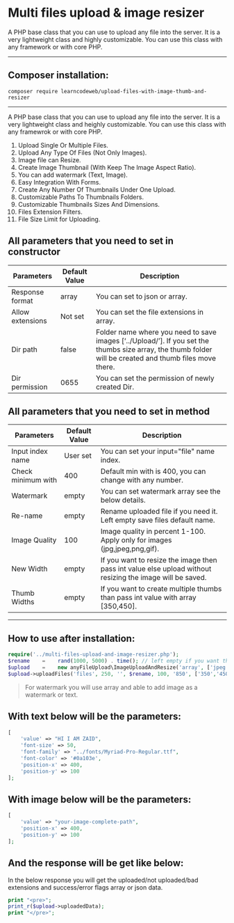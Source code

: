 # Multi files upload & image resizer

A PHP base class that you can use to upload any file into the server. It is a very lightweight class and highly customizable. You can use this class with any framework or with core PHP.

----

## Composer installation:

```composer
composer require learncodeweb/upload-files-with-image-thumb-and-resizer
```

----

A PHP base class that you can use to upload any file into the server. It is a very lightweight class and heighly customizable. You can use this class with any framewrok or with core PHP.

1) Upload Single Or Multiple Files.
2) Upload Any Type Of Files (Not Only Images).
3) Image file can Resize.
4) Create Image Thumbnail (With Keep The Image Aspect Ratio).
5) You can add watermark (Text, Image).
6) Easy Integration With Forms.
7) Create Any Number Of Thumbnails Under One Upload.
8) Customizable Paths To Thumbnails Folders.
9) Customizable Thumbnails Sizes And Dimensions.
10) Files Extension Filters.
11) File Size Limit for Uploading.


## All parameters that you need to set in constructor

|   Parameters         |   Default Value   |   Description |
|----------------------|-------------------|---------------|
|   Response format    |   array           |   You can set to json or array.    |
|   Allow extensions   |   Not set         |   You can set the file extensions in array.    |
|   Dir path           |   false           |   Folder name where you need to save images [‘../Upload/’]. If you set the thumbs size array, the thumb folder will be created and thumb files move there. |
|   Dir permission     |   0655            |   You can set the permission of newly created Dir.   |

## All parameters that you need to set in method

|   Parameters          |   Default Value   |   Description    |
|-----------------------|-------------------|------------------|
|   Input index name    |   User set        |   You can set your input="file" name index.   |
|   Check minimum with  |   400             |   Default min with is 400, you can change with any number.    |
|   Watermark           |   empty           |   You can set watermark array see the below details.  |
|   Re-name             |   empty           |   Rename uploaded file if you need it. Left empty save files default name.    |
|   Image Quality       |   100             |   Image quality in percent 1-100. Apply only for images (jpg,jpeg,png,gif).    |
|   New Width           |   empty           |   If you want to resize the image then pass int value else upload without resizing the image will be saved.   |
|   Thumb Widths        |   empty           |   If you want to create multiple thumbs than pass int value with array [350,450].  |


----

## How to use after installation:

```php
require('../multi-files-upload-and-image-resizer.php');
$rename    =    rand(1000, 5000) . time(); // left empty if you want the real file name
$upload    =    new anyFileUpload\ImageUploadAndResize('array', ['jpeg', 'jpg', 'png'], '../uploads', 0655);
$upload->uploadFiles('files', 250, '', $rename, 100, '850', ['350','450']);
```

>For watermark you will use array and able to add image as a watermark or text.

## With text below will be the parameters:
```php
[
    'value' => "HI I AM ZAID",
    'font-size' => 50,
    'font-family' => "../fonts/Myriad-Pro-Regular.ttf",
    'font-color' => '#0a103e',
    'position-x' => 400,
    'position-y' => 100
];
```

## With image below will be the parameters:
```php
[
    'value' => "your-image-complete-path",
    'position-x' => 400,
    'position-y' => 100
];
```

## And the response will be get like below:

In the below response you will get the uploaded/not uploaded/bad extensions and success/error flags array or json data.

```php
print "<pre>";
print_r($upload->uploadedData);
print "</pre>";
```

